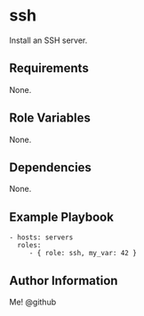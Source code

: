 ssh
=========

Install an SSH server.

Requirements
------------

None.

Role Variables
--------------

None.

Dependencies
------------

None.

Example Playbook
----------------

    - hosts: servers
      roles:
         - { role: ssh, my_var: 42 }

Author Information
------------------

Me! @github